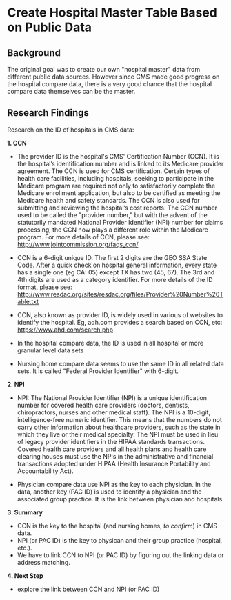 # Create Hospital Master Table Based on Public Data

## Background
The original goal was to create our own "hospital master" data from different public data sources. 
However since CMS made good progress on the hospital compare data, there is a very good chance 
that the hospital compare data themselves can be the master.

## Research Findings
Research on the ID of hospitals in CMS data:

**1. CCN**

- The provider ID is the hospital's CMS' Certification Number (CCN). It is the
  hospital’s identification number and is linked to its Medicare provider agreement. The CCN is used for CMS certification.  Certain types of health care facilities, including hospitals, seeking to participate in the Medicare program are required not only to satisfactorily complete the Medicare enrollment application, but also to be certified as meeting the Medicare health and safety standards. The CCN is also used for submitting and reviewing the hospital’s cost reports. The CCN number used to be called the "provider number," but with the advent of the statutorily mandated National Provider Identifier (NPI) number for claims processing, the CCN now plays a different role within the Medicare program. For more details of CCN, please see: http://www.jointcommission.org/faqs_ccn/

- CCN is a 6-digit unique ID. The first 2 digits are the GEO SSA State Code.
  After a quick check on hospital general information, every state has a single one (eg CA: 05) except TX has two (45, 67). The 3rd and 4th digits are used as a category identifier. For more details of the ID format, please see: http://www.resdac.org/sites/resdac.org/files/Provider%20Number%20Table.txt

- CCN, also known as provider ID, is widely used in various of websites to
  identify the hospital. Eg, adh.com provides a search based on CCN, etc: https://www.ahd.com/search.php

- In the hospital compare data, the ID is used in all hospital or more
  granular level data sets

- Nursing home compare data seems to use the same ID in all related data sets.
  It is called "Federal Provider Identifier" with 6-digit.

**2. NPI**

- NPI: The National Provider Identifier (NPI) is a unique identification
  number for covered health care providers (doctors, dentists, chiropractors, nurses and other medical staff). The NPI is a 10-digit, intelligence-free numeric identifier. This means that the numbers do not carry other information about healthcare providers, such as the state in which they live or their medical specialty. The NPI must be used in lieu of legacy provider identifiers in the HIPAA standards transactions. Covered health care providers and all health plans and health care clearing houses must use the NPIs in the administrative and financial transactions adopted under HIPAA (Health Insurance Portability and Accountability Act).

- Physician compare data use NPI as the key to each physician. In the data,
  another key (PAC ID) is used to identify a physician and the associated group practice. It is the link between physician and hospitals. 

**3. Summary**

- CCN is the key to the hospital (and nursing homes, _to confirm_) in CMS
  data.
- NPI (or PAC ID) is the key to physican and their group practice (hospital,
  etc.).
- We have to link CCN to NPI (or PAC ID) by figuring out the linking data or
  address matching.

**4. Next Step**
- explore the link between CCN and NPI (or PAC ID)
